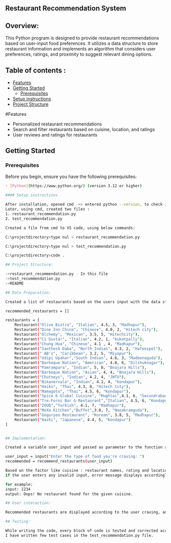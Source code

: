 ## Restaurant Recommendation System

## Overview:

This Python program is designed to provide restaurant recommendations based on user-input food preferences. It utilizes a data structure to store restaurant information and implements an algorithm that considers user preferences, ratings, and proximity to suggest relevant dining options.

## Table of contents :

- [Features](#features)
- [Getting Started](#getting-started)
  - [Prerequisites](#prerequisites)
- [Setup instructions](#setup-instructions)
- [Project Structure](#Project-Struture)

#Features

- Personalized restaurant recommendations
- Search and filter restaurants based on cuisine, location, and ratings
- User reviews and ratings for restaurants

## Getting Started

### Prerequisites

Before you begin, ensure you have the following prerequisites:
```bash
- [Python](https://www.python.org/) (version 3.12 or higher)
  
#### Setup instructions 

After installation, opened cmd ->> entered python --version, to check if it is installed and up to date.
Later, using cmd, created two files :
1. restaurant_recommendation.py
2. test_recommendation.py

Created a file from cmd to VS code, using below commands:

C:\projectdirectory>type nul > restaurant_recommendation.py

C:\projectdirectory>type nul > test_recommendation.py

C:\projectdirectory>code .

## Project Structure:

->restaurant_recommendation.py - In this file
->test_recommendation.py
->README

## Data Preparation:

Created a list of restaurants based on the users input with the data structure list.

recommended_restaurants = []

restaurants = [
    Restaurant("Olive Bistro", "Italian", 4.5, 3, "Madhapur"),
    Restaurant("Dine Inn China", "Chinese", 4.0, 2, "Hitech city"),
    Restaurant("Alchemy", "Mexican", 3.5, 5, "Hitechcity"),
    Restaurant("Ci Gusta!", "Italian", 4.2, 1, "kukatpally"),
    Restaurant("Chung Hua", "Chinese", 4.1 , 4, "Madhapur"),
    Restaurant("Santhosh Daba", "North Indian", 4.3, 2, "Hafeezpet"),
    Restaurant(" AB's", "Caribbean", 3.2, 5, "Miyapur"),
    Restaurant("Udipi Upahar","South Indian", 4.6, 3, "Madeenaguda"),
    Restaurant("Barbeque Nation", "American", 4.8, 6, "Dilshuknagar"),
    Restaurant("Pamrampara", "Indian", 5, 8, "Bnajara Hills"),
    Restaurant("Barbeque Nation", "Asian", 4, 4, "Bnajara Hills"),
    Restaurant("Chutneys", "Indian", 4.2, 4, "JNTU"),
    Restaurant("Bikanervala", "Indian", 4.1, 4, "Kondapur"),
    Restaurant("Haiku", "Thai", 4.3, 8, "Hitech City"),
    Restaurant("Mamagoto", "Thai", 4.5, 6, "Kondapur"),
    Restaurant("Spice 6 Global Cuisine", "Mughlai",4.1, 6, "Secundrabad"),
    Restaurant("Tre-Forni Bar & Restaurant","Italian", 4.5, 6, "Kondapur"),
    Restaurant("ZOUQ","Turkish", 4.1, 7, "Madhapur"),
    Restaurant("MoXa Kitchen","Buffet",3.8, 7, "Nanakramguda"),
    Restaurant("Goguryeo Restaurant", "Korean", 3.8, 5, "Madhapur"),
    Restaurant("Hashi", "Japanese", 4.4, 5, "Kondapur")
]


## Implementation:

Created a variable user_input and passed as parameter to the function as recommend_restaurant(user_input)

user_input = input("Enter the type of food you're craving: ")
recommended = recommend_restaurants(user_input)

Based on the factor like cuisine : restaurant names, rating and location is given for the user.
if the user enters any invalid input, error message displays accordingly. 

for example:
input: 1234
output: Oops! No restaurant found for the given cuisine.

## User interaction:

Recommended restaurants are displayed according to the user craving, and cuisine chosen by the user. Name, ranting, distance and location is given accordingly.

## Testing:

While writing the code, every block of code is tested and corrected accordingly.
I have written few test cases in the test_recommendation.py file.
